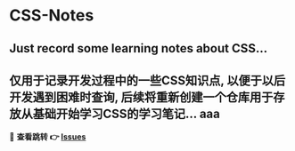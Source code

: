 # CSS-Notes
## Just record some learning notes about CSS...  
**仅用于记录开发过程中的一些CSS知识点, 以便于以后开发遇到困难时查询**, 后续将重新创建一个仓库用于存放从基础开始学习CSS的学习笔记...
aaa
---
🔗  **查看跳转  👉  <a href='https://github.com/Douc1998/CSS-Notes/issues'>Issues</a>**